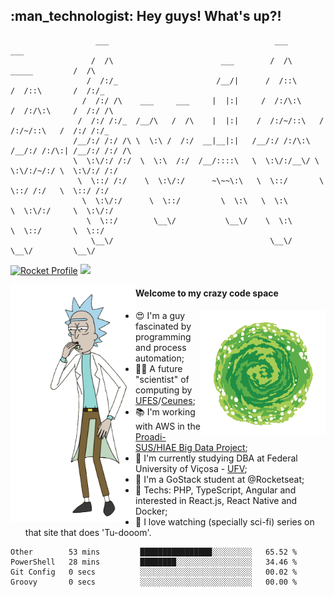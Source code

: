
<h2> :man_technologist: Hey guys! What's up?!</h2>
                                                                         
```text
                   ___                                     ___                         ___     
                  /  /\                        ___        /  /\         _____         /  /\    
                 /  /:/_                      /__/|      /  /::\       /  /::\       /  /:/_   
                /  /:/ /\    ___     ___     |  |:|     /  /:/\:\     /  /:/\:\     /  /:/ /\  
               /  /:/ /:/_  /__/\   /  /\    |  |:|    /  /:/~/::\   /  /:/~/::\   /  /:/ /:/_ 
              /__/:/ /:/ /\ \  \:\ /  /:/  __|__|:|   /__/:/ /:/\:\ /__/:/ /:/\:| /__/:/ /:/ /\
              \  \:\/:/ /:/  \  \:\  /:/  /__/::::\   \  \:\/:/__\/ \  \:\/:/~/:/ \  \:\/:/ /:/
               \  \::/ /:/    \  \:\/:/      ~\~~\:\   \  \::/       \  \::/ /:/   \  \::/ /:/ 
                \  \:\/:/      \  \::/         \  \:\   \  \:\        \  \:\/:/     \  \:\/:/  
                 \  \::/        \__\/           \__\/    \  \:\        \  \::/       \  \::/   
                  \__\/                                   \__\/         \__\/         \__\/    

```

[![Rocket Profile](https://img.shields.io/static/v1?label=Rocketseat&message=Profile&colorA=purple&color=black&logo=Rocket&logoColor=white)](https://app.rocketseat.com.br/me/elyabe)
<a href="https://www.linkedin.com/in/elyabe/"><img src="https://img.shields.io/badge/LinkedIn-informational?logo=linkedin"/></a>

<img align='left' src="https://raw.githubusercontent.com/Elyabe/Elyabe/master/images/rick-dancing.gif" width='200'>

                       
#### Welcome to my crazy code space 
<img align='right' src="https://raw.githubusercontent.com/Elyabe/elyabe/master/images/portal-3.gif" width='200'>

- :heart_eyes: I'm a guy fascinated by programming and process automation; 
- :office_worker: A future "scientist" of computing by [UFES](http://ufes.br)/[Ceunes](http://ceunes.ufes.br);
- :books: I'm working with AWS in the [Proadi-SUS/HIAE Big Data Project](https://hospitais.proadi-sus.org.br/projetos/24/big-data);
- :memo: I'm currently studying DBA at Federal University of Viçosa - [UFV](http://ufv.br);
- :rocket: I'm a GoStack student at @Rocketseat;
- :green_heart: Techs: PHP, TypeScript, Angular and interested in  React.js, React Native and Docker;
- :movie_camera: I love watching (specially sci-fi) series on that site that does 'Tu-dooom'.

<!--START_SECTION:waka-->
```text
Other        53 mins         ████████████████░░░░░░░░░   65.52 % 
PowerShell   28 mins         ████████░░░░░░░░░░░░░░░░░   34.46 % 
Git Config   0 secs          ░░░░░░░░░░░░░░░░░░░░░░░░░   00.02 % 
Groovy       0 secs          ░░░░░░░░░░░░░░░░░░░░░░░░░   00.00 %
```
<!--END_SECTION:waka-->